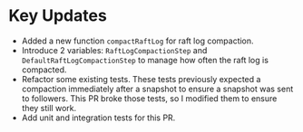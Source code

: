# Key Updates

* Added a new function `compactRaftLog` for raft log compaction.
* Introduce 2 variables: `RaftLogCompactionStep` and `DefaultRaftLogCompactionStep` to manage how often the raft log is compacted.
* Refactor some existing tests. These tests previously expected a compaction immediately after a snapshot to ensure a snapshot was sent to followers. This PR broke those tests, so I modified them to ensure they still work.
* Add unit and integration tests for this PR.